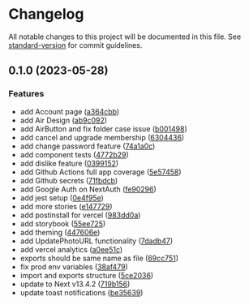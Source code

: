 # Changelog

All notable changes to this project will be documented in this file. See [standard-version](https://github.com/conventional-changelog/standard-version) for commit guidelines.

## 0.1.0 (2023-05-28)

### Features

- add Account page ([a364cbb](https://github.com/mokkapps/changelog-generator-demo/commits/a364cbb91bde275a159971702fd6a61784c59f6e))
- add Air Design ([ab9c092](https://github.com/mokkapps/changelog-generator-demo/commits/ab9c092d514545557f1c13aa9e4282db3ecadccf))
- add AirButton and fix folder case issue ([b001498](https://github.com/mokkapps/changelog-generator-demo/commits/b001498f6baf791abea0bcc1b6b8acb551d3ce4d))
- add cancel and upgrade membership ([6304436](https://github.com/mokkapps/changelog-generator-demo/commits/6304436f80950688c833337263cccd65f6791daa))
- add change password feature ([74a1a0c](https://github.com/mokkapps/changelog-generator-demo/commits/74a1a0cc8b5fa9cf26132a83bf1d7c969e7a8f6b))
- add component tests ([4772b29](https://github.com/mokkapps/changelog-generator-demo/commits/4772b29f6caf3015a542dd0617aa9803ff6a1aca))
- add dislike feature ([0399152](https://github.com/mokkapps/changelog-generator-demo/commits/039915280625078e366489bf9c142b34df5de037))
- add Github Actions full app coverage ([5e57458](https://github.com/mokkapps/changelog-generator-demo/commits/5e574582cde234705f89aa4d3876f292e0ee2ff9))
- add Github secrets ([71fbdcb](https://github.com/mokkapps/changelog-generator-demo/commits/71fbdcb5952758818385a7751f11719fe00f89ce))
- add Google Auth on NextAuth ([fe90296](https://github.com/mokkapps/changelog-generator-demo/commits/fe90296bc190c702a77bf8e38d9b71c9db5ddd0a))
- add jest setup ([0e4f95e](https://github.com/mokkapps/changelog-generator-demo/commits/0e4f95e8381831bac5107663b4d5e6db51111189))
- add more stories ([e147729](https://github.com/mokkapps/changelog-generator-demo/commits/e147729aab0cd7f1dface4e0a0866a2211423ace))
- add postinstall for vercel ([983dd0a](https://github.com/mokkapps/changelog-generator-demo/commits/983dd0acfc585500dbfb3c36277d136e8a310cd6))
- add storybook ([55ee725](https://github.com/mokkapps/changelog-generator-demo/commits/55ee725d50cdb865a09f852649963423be61d27c))
- add theming ([447606e](https://github.com/mokkapps/changelog-generator-demo/commits/447606ef6c1c55657baf525ea2771b7a2187fd5c))
- add UpdatePhotoURL functionality ([7dadb47](https://github.com/mokkapps/changelog-generator-demo/commits/7dadb47627a765a185811414cdada635ed33f050))
- add vercel analytics ([a0ee51c](https://github.com/mokkapps/changelog-generator-demo/commits/a0ee51c6532b3d61b3436e38828f1c623165595c))
- exports should be same name as file ([69cc751](https://github.com/mokkapps/changelog-generator-demo/commits/69cc7514ada77014c5da5efdb5a6bf4bd89ab346))
- fix prod env variables ([38af479](https://github.com/mokkapps/changelog-generator-demo/commits/38af47959c856086696ff9813416137da44291d8))
- import and exports structure ([5ce2036](https://github.com/mokkapps/changelog-generator-demo/commits/5ce2036b5916f2fecc10d903bbca84070da55f39))
- update to Next v13.4.2 ([719b156](https://github.com/mokkapps/changelog-generator-demo/commits/719b1564892065e0599a5d4c95773b66d4ffa390))
- update toast notifications ([be35639](https://github.com/mokkapps/changelog-generator-demo/commits/be3563987af82c3f3814a931bc91136ba3ded729))
